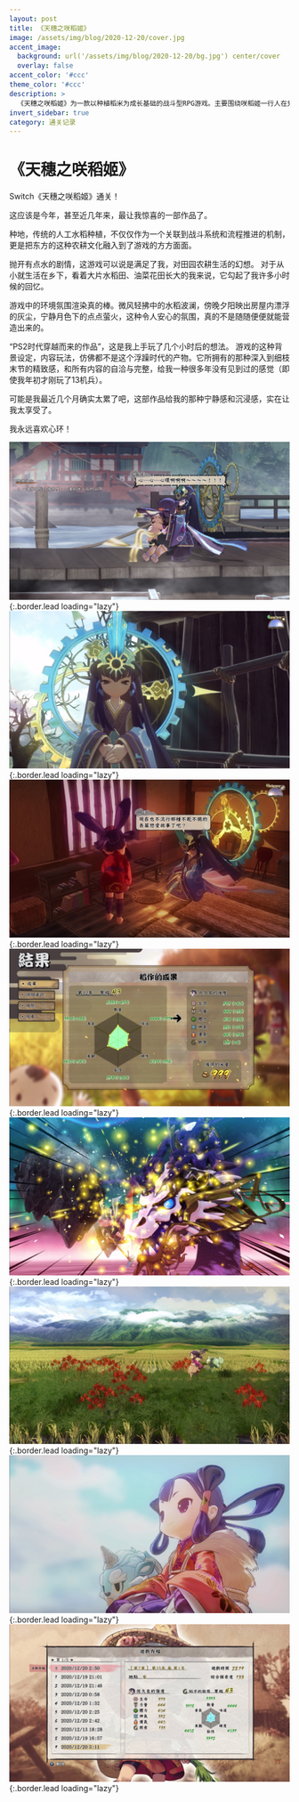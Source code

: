 ```yaml
---
layout: post
title: 《天穗之咲稻姬》
image: /assets/img/blog/2020-12-20/cover.jpg
accent_image: 
  background: url('/assets/img/blog/2020-12-20/bg.jpg') center/cover
  overlay: false
accent_color: '#ccc'
theme_color: '#ccc'
description: >
  《天穗之咲稻姬》为一款以种植稻米为成长基础的战斗型RPG游戏。主要围绕咲稻姬一行人在鬼岛上退治鬼族的经历。<br>在2020年11月10日起，分别于Steam、任天堂Switch以及PS4平台上发售。游戏提供日文、繁体中文、英语、韩文四种语言。
invert_sidebar: true
category: 通关记录
---
```


# 《天穗之咲稻姬》

Switch《天穗之咲稻姬》通关！

这应该是今年，甚至近几年来，最让我惊喜的一部作品了。

种地，传统的人工水稻种植，不仅仅作为一个关联到战斗系统和流程推进的机制，更是把东方的这种农耕文化融入到了游戏的方方面面。

抛开有点水的剧情，这游戏可以说是满足了我，对田园农耕生活的幻想。
对于从小就生活在乡下，看着大片水稻田、油菜花田长大的我来说，它勾起了我许多小时候的回忆。

游戏中的环境氛围渲染真的棒。微风轻拂中的水稻波澜，傍晚夕阳映出房屋内漂浮的灰尘，宁静月色下的点点萤火，这种令人安心的氛围，真的不是随随便便就能营造出来的。 

“PS2时代穿越而来的作品”，这是我上手玩了几个小时后的想法。
游戏的这种背景设定，内容玩法，仿佛都不是这个浮躁时代的产物。它所拥有的那种深入到细枝末节的精致感，和所有内容的自洽与完整，给我一种很多年没有见到过的感觉（即使我年初才刚玩了13机兵）。

可能是我最近几个月确实太累了吧，这部作品给我的那种宁静感和沉浸感，实在让我太享受了。

我永远喜欢心环！


![](/assets/img/blog/2020-12-20/1.jpg){:.border.lead loading="lazy"}
![](/assets/img/blog/2020-12-20/2.jpg){:.border.lead loading="lazy"}
![](/assets/img/blog/2020-12-20/3.jpg){:.border.lead loading="lazy"}
![](/assets/img/blog/2020-12-20/4.jpg){:.border.lead loading="lazy"}
![](/assets/img/blog/2020-12-20/5.jpg){:.border.lead loading="lazy"}
![](/assets/img/blog/2020-12-20/6.jpg){:.border.lead loading="lazy"}
![](/assets/img/blog/2020-12-20/7.jpg){:.border.lead loading="lazy"}
![](/assets/img/blog/2020-12-20/8.jpg){:.border.lead loading="lazy"}